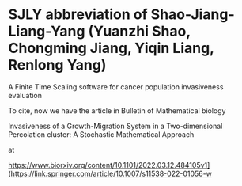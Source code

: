# SJLY abbreviation of Shao-Jiang-Liang-Yang (Yuanzhi Shao, Chongming Jiang, Yiqin Liang, Renlong Yang)
A Finite Time Scaling software for cancer population invasiveness evaluation

To cite, now we have the article in Bulletin of Mathematical biology

Invasiveness of a Growth-Migration System in a Two-dimensional Percolation cluster: A Stochastic Mathematical Approach

at

https://www.biorxiv.org/content/10.1101/2022.03.12.484105v1](https://link.springer.com/article/10.1007/s11538-022-01056-w

